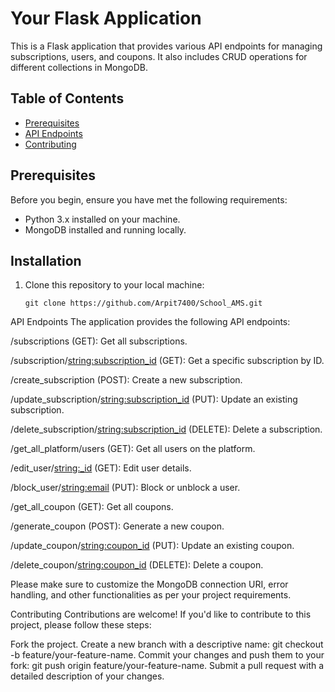 # Your Flask Application

This is a Flask application that provides various API endpoints for managing subscriptions, users, and coupons. It also includes CRUD operations for different collections in MongoDB.

## Table of Contents

- [Prerequisites](#prerequisites)
- [API Endpoints](#api-endpoints)
- [Contributing](#contributing)

## Prerequisites

Before you begin, ensure you have met the following requirements:

- Python 3.x installed on your machine.
- MongoDB installed and running locally.

## Installation

1. Clone this repository to your local machine:

   ```shell
   git clone https://github.com/Arpit7400/School_AMS.git

API Endpoints
The application provides the following API endpoints:

/subscriptions (GET): Get all subscriptions.

/subscription/<string:subscription_id> (GET): Get a specific subscription by ID.

/create_subscription (POST): Create a new subscription.

/update_subscription/<string:subscription_id> (PUT): Update an existing subscription.

/delete_subscription/<string:subscription_id> (DELETE): Delete a subscription.

/get_all_platform/users (GET): Get all users on the platform.

/edit_user/<string:_id> (GET): Edit user details.

/block_user/<string:email> (PUT): Block or unblock a user.

/get_all_coupon (GET): Get all coupons.

/generate_coupon (POST): Generate a new coupon.

/update_coupon/<string:coupon_id> (PUT): Update an existing coupon.

/delete_coupon/<string:coupon_id> (DELETE): Delete a coupon.

Please make sure to customize the MongoDB connection URI, error handling, and other functionalities as per your project requirements.

Contributing
Contributions are welcome! If you'd like to contribute to this project, please follow these steps:

Fork the project.
Create a new branch with a descriptive name: git checkout -b feature/your-feature-name.
Commit your changes and push them to your fork: git push origin feature/your-feature-name.
Submit a pull request with a detailed description of your changes.

